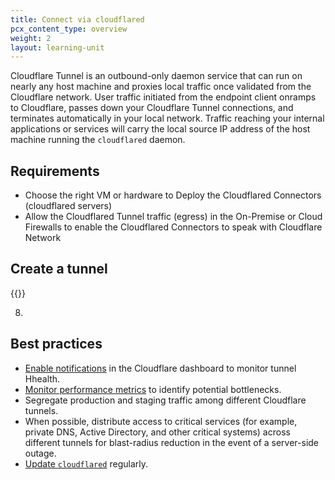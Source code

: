 ```yaml
---
title: Connect via cloudflared
pcx_content_type: overview
weight: 2
layout: learning-unit
---
```


Cloudflare Tunnel is an outbound-only daemon service that can run on nearly any host machine and proxies local traffic once validated from the Cloudflare network. User traffic initiated from the endpoint client onramps to Cloudflare, passes down your Cloudflare Tunnel connections, and terminates automatically in your local network. Traffic reaching your internal applications or services will carry the local source IP address of the host machine running the `cloudflared` daemon.

## Requirements

- Choose the right VM or hardware to Deploy the Cloudflared Connectors (cloudflared servers)
- Allow the Cloudflared Tunnel traffic (egress) in the On-Premise or Cloud Firewalls to enable the Cloudflared Connectors to speak with Cloudflare Network

## Create a tunnel

{{<render file="tunnel/_create-tunnel.md" productFolder="cloudflare-one">}}

8.

## Best practices

- [Enable notifications](/cloudflare-one/connections/connect-networks/monitor-tunnels/notifications/) in the Cloudflare dashboard to monitor tunnel Hhealth.
- [Monitor performance metrics](/cloudflare-one/connections/connect-networks/monitor-tunnels/metrics/) to identify potential bottlenecks.
- Segregate production and staging traffic among different Cloudflare tunnels.
- When possible, distribute access to critical services (for example, private DNS, Active Directory, and other critical systems) across different tunnels for blast-radius reduction in the event of a server-side outage.
- [Update `cloudflared`](/cloudflare-one/connections/connect-networks/downloads/update-cloudflared/) regularly.
